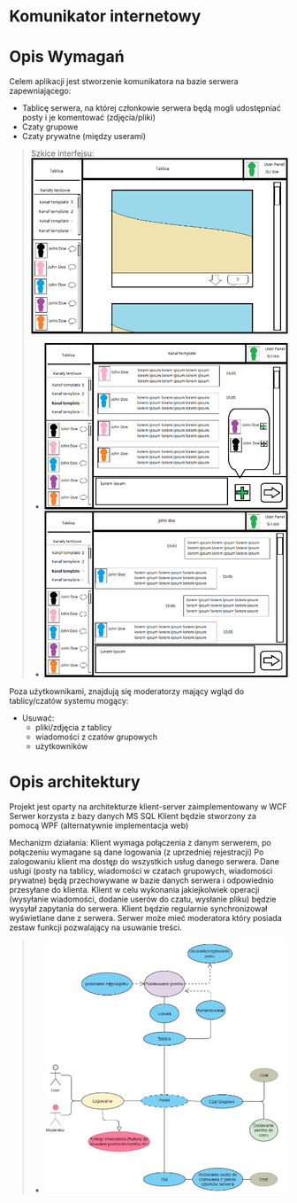 # Komunikator internetowy


# Opis Wymagań

Celem aplikacji jest stworzenie komunikatora na bazie serwera zapewniającego:

 - Tablicę serwera, na której członkowie serwera będą mogli  udostępniać posty i je komentować (zdjęcia/pliki)
 - Czaty grupowe
 - Czaty prywatne (między userami)
 
 >Szkice interfejsu:
 > <img src="https://github.com/Thyvenin/Specyfikacja/blob/main/PanelTablica.png" width="700">
 > - ![Czaty grupowe](https://github.com/Thyvenin/Specyfikacja/blob/main/PanelGrupowy.png)
 > - ![Czaty prywatne ](https://github.com/Thyvenin/Specyfikacja/blob/main/PanelDM.png)

Poza użytkownikami, znajdują się moderatorzy  mający wgląd do tablicy/czatów systemu mogący:
- Usuwać:
	- pliki/zdjęcia z tablicy
	- wiadomości z czatów grupowych
	- użytkowników
	
# Opis architektury

Projekt jest oparty  na architekturze klient-server zaimplementowany w WCF 
Serwer korzysta z bazy danych MS SQL
Klient będzie stworzony za pomocą WPF (alternatywnie implementacja web) 
  
Mechanizm działania:
Klient wymaga połączenia z danym serwerem, po połączeniu wymagane są dane logowania (z uprzedniej rejestracji)
Po zalogowaniu klient ma dostęp do wszystkich usług danego serwera.
Dane usługi (posty na tablicy, wiadomości w czatach grupowych, wiadomości prywatne) będą przechowywane w bazie danych serwera i odpowiednio przesyłane do klienta.
Klient w celu wykonania jakiejkolwiek operacji (wysyłanie wiadomości, dodanie userów do czatu, wysłanie pliku) będzie wysyłał zapytania do serwera.
Klient będzie regularnie synchronizował wyświetlane dane z serwera.
Serwer może mieć moderatora który posiada zestaw funkcji pozwalający na usuwanie treści.

 > - ![Czaty prywatne ](https://github.com/Thyvenin/Specyfikacja/blob/main/Diagram.png)




